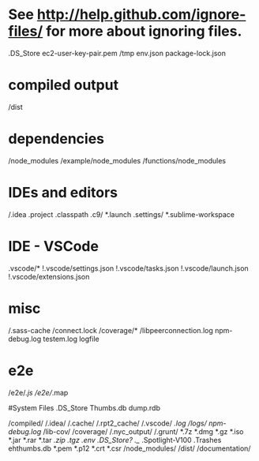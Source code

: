 # See http://help.github.com/ignore-files/ for more about ignoring files.

.DS_Store
ec2-user-key-pair.pem
/tmp
env.json
package-lock.json

# compiled output
/dist

# dependencies
/node_modules
/example/node_modules
/functions/node_modules

# IDEs and editors
/.idea
.project
.classpath
.c9/
*.launch
.settings/
*.sublime-workspace

# IDE - VSCode
.vscode/*
!.vscode/settings.json
!.vscode/tasks.json
!.vscode/launch.json
!.vscode/extensions.json

# misc
/.sass-cache
/connect.lock
/coverage/*
/libpeerconnection.log
npm-debug.log
testem.log
logfile

# e2e
/e2e/*.js
/e2e/*.map

#System Files
.DS_Store
Thumbs.db
dump.rdb

/compiled/
/.idea/
/.cache/
/.rpt2_cache/
/.vscode/
*.log
/logs/
npm-debug.log*
/lib-cov/
/coverage/
/.nyc_output/
/.grunt/
*.7z
*.dmg
*.gz
*.iso
*.jar
*.rar
*.tar
*.zip
.tgz
.env
.DS_Store?
._*
.Spotlight-V100
.Trashes
ehthumbs.db
*.pem
*.p12
*.crt
*.csr
/node_modules/
/dist/
/documentation/